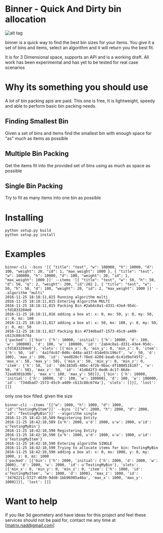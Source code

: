 Binner - Quick And Dirty bin allocation
==========================================================
![alt tag](http://infinitet3ch.com/img/binner-pic-1.png)

binner is a quick way to find the best bin sizes for
your items. You give it a set of bins and items, select
an algorithm and it will return you the best fit.

It is for 3 Dimensional space, supports an API
and is a working draft. All work has been experimental 
and has yet to be tested for real case scenarios

# Why its something you should use

A lot of bin packing apis are paid. This one is free,
It is lightweight, speedy and able to perform basic
bin packing needs.

## Finding Smallest Bin 
Given a set of bins and items
find the smallest bin with enough space for "as" much 
as items as possible

## Multiple Bin Packing
Get the items fit into the provided
set of bins using as much as space as possible 

## Single Bin Packing
Try to fit as many items into one bin as
possible

# Installing

```
python setup.py build
python setup.py install
```

# Examples

```
binner-cli --bins '[{ "title": "test", "w": 100000, "h": 10000, "d": 100, "weight": 20, "id": 1, "max_weight": 1000 }, { "title": "test", "w": 100000, "h": 10000, "d": 100, "weight": 20, "id": 1, "max_weight": 1000 }]' --items '[{ "title": "test", "w": 50, "h": 50, "d": 50, "q": 2, "weight": 200, "id":202 }, { "title": "test", "w": 50, "h": 50, "d": 100, "weight": 20, "id": 2, "max_weight": 1000 }]' --algorithm "multi"
2016-11-25 18:18:11,815 Running algorithm multi
2016-11-25 18:18:11,815 Entering Algorithm MULTI
2016-11-25 18:18:11,815 Packing Bin #2ab4c8a1-d331-43e4-95dc-cfd1833204e0
2016-11-25 18:18:11,816 adding a box at: x: 0, mx: 50, y: 0, my: 50, z: 0, mz: 100
2016-11-25 18:18:11,817 adding a box at: x: 50, mx: 100, y: 0, my: 50, z: 0, mz: 50
2016-11-25 18:18:11,817 Packing Bin #734dbad7-1573-45c9-a409-c613c88c674a
{'packed': [{'bin': {'h': 10000, 'initial': {'h': 10000, 'd': 100, 'w': 100000}, 'd': 100, 'w': 100000, 'id': '2ab4c8a1-d331-43e4-95dc-cfd1833204e0'}, 'slots': [{'min_x': 0, 'min_y': 0, 'min_z': 0, 'item': {'h': 50, 'id': '4a1f4c67-0d0c-448a-a437-814e03c196cf', 'w': 50, 'd': 100}, 'max_z': 100, 'id': 'eed820cf-78ed-420d-bea6-6c41d9af45f2', 'max_x': 50, 'max_y': 50}, {'min_x': 50, 'min_y': 0, 'min_z': 0, 'item': {'h': 50, 'id': 'd4c183d5-40bc-472b-9bac-df1000516107', 'w': 50, 'd': 50}, 'max_z': 50, 'id': '41d8d2f3-0ed6-4c17-86de-72aa0301b30b', 'max_x': 100, 'max_y': 50}]}, {'bin': {'h': 10000, 'initial': {'h': 10000, 'd': 100, 'w': 100000}, 'd': 100, 'w': 100000, 'id': '734dbad7-1573-45c9-a409-c613c88c674a'}, 'slots': []}], 'lost': []}
````

	
only one box filled. given the size

```
binner-cli --items '[{"w": 1000, "h": 1000, "d": 1000, "id":"TestingMyItem"}]' --bins '[{"w": 2000, "h": 2000, "d": 2000, "id": "TestingMyBin"}]' --algorithm single
2016-11-25 18:42:10,589 Registering Entity
2016-11-25 18:42:10,589 {u'h': 2000, u'd': 2000, u'w': 2000, u'id': u'TestingMyBin'}
2016-11-25 18:42:10,590 Registering Entity
2016-11-25 18:42:10,590 {u'h': 1000, u'd': 1000, u'w': 1000, u'id': u'TestingMyItem'}
2016-11-25 18:42:10,590 Entering algorithm SINGLE
2016-11-25 18:42:10,590 Trying to allocate items for bin: TestingMyBin
2016-11-25 18:42:10,590 adding a box at: x: 0, mx: 1000, y: 0, my: 1000, z: 0, mz: 1000
{'packed': [{'bin': {'h': 2000, 'initial': {'h': 2000, 'd': 2000, 'w': 2000}, 'd': 2000, 'w': 2000, 'id': u'TestingMyBin'}, 'slots': [{'min_x': 0, 'min_y': 0, 'min_z': 0, 'item': {'h': 1000, 'id': u'TestingMyItem', 'w': 1000, 'd': 1000}, 'max_z': 1000, 'id': '34762211-5727-4039-9dd8-1bb96985a46a', 'max_x': 1000, 'max_y': 1000}]}], 'lost': []}

```


# Want to help

If you like 3d geometery and have ideas for this project and feel
these services should not be paid for, contact me any time at [matrix.nad@gmail.com]
